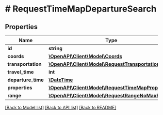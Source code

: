 # # RequestTimeMapDepartureSearch

## Properties

Name | Type | Description | Notes
------------ | ------------- | ------------- | -------------
**id** | **string** |  |
**coords** | [**\OpenAPI\Client\Model\Coords**](Coords.md) |  |
**transportation** | [**\OpenAPI\Client\Model\RequestTransportation**](RequestTransportation.md) |  |
**travel_time** | **int** |  |
**departure_time** | [**\DateTime**](\DateTime.md) |  |
**properties** | [**\OpenAPI\Client\Model\RequestTimeMapProperty[]**](RequestTimeMapProperty.md) |  | [optional]
**range** | [**\OpenAPI\Client\Model\RequestRangeNoMaxResults**](RequestRangeNoMaxResults.md) |  | [optional]

[[Back to Model list]](../../README.md#models) [[Back to API list]](../../README.md#endpoints) [[Back to README]](../../README.md)
